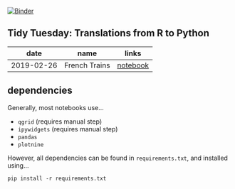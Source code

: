 [![Binder](https://mybinder.org/badge_logo.svg)](https://mybinder.org/v2/gh/machow/tidytuesday-py/master)

## Tidy Tuesday: Translations from R to Python

| date | name | links |
| ---- | ---- | ------ |
| 2019-02-26 | French Trains | [notebook](https://machow.github.io/tidytuesday-py/french-trains-siuba-tabbed.html) | [screencast](https://youtu.be/jP_WXc9GV4k) | [folder](/dgrtwo-translations/2019-02-26-french-trains) | 


dependencies
------------

Generally, most notebooks use...

* `qgrid` (requires manual step)
* `ipywidgets` (requires manual step)
* `pandas`
* `plotnine`

However, all dependencies can be found in `requirements.txt`, and installed using...

```
pip install -r requirements.txt
```
